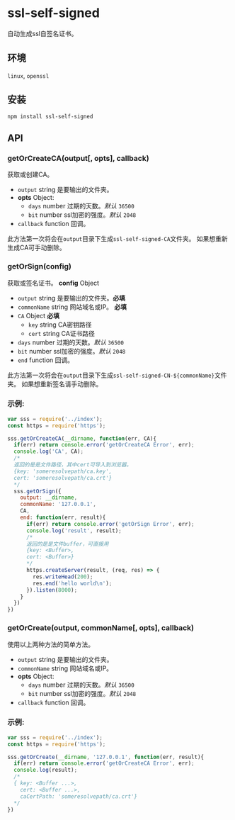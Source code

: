 # ssl-self-signed
自动生成ssl自签名证书。
## 环境
`linux`, `openssl`
## 安装
`npm install ssl-self-signed`

## API
### getOrCreateCA(output[, opts], callback)
获取或创建CA。
- `output` string 是要输出的文件夹。
- **opts** Object:
  - `days` number 过期的天数。_默认_ `36500`
  - `bit` number ssl加密的强度。_默认_ `2048`
- `callback` function 回调。

此方法第一次将会在`output`目录下生成`ssl-self-signed-CA`文件夹。
如果想重新生成CA可手动删除。
### getOrSign(config)
获取或签名证书。
**config** Object
  - `output` string 是要输出的文件夹。**必填**
  - `commonName` string 网站域名或IP。 **必填**
  - `CA` Object **必填**
    - `key` string CA密钥路径
    - `cert` string CA证书路径
  - `days` number 过期的天数。_默认_ `36500`
  - `bit` number ssl加密的强度。_默认_ `2048`
  - `end` function 回调。

此方法第一次将会在`output`目录下生成`ssl-self-signed-CN-${commonName}`文件夹。
如果想重新签名请手动删除。
### 示例:
```js
var sss = require('../index');
const https = require('https');

sss.getOrCreateCA(__dirname, function(err, CA){
  if(err) return console.error('getOrCreateCA Error', err);
  console.log('CA', CA);
  /*
  返回的是是文件路径，其中cert可导入到浏览器。
  {key: 'someresolvepath/ca.key', 
  cert: 'someresolvepath/ca.crt'}
  */
  sss.getOrSign({
    output: __dirname,
    commonName: '127.0.0.1',
    CA,
    end: function(err, result){
      if(err) return console.error('getOrSign Error', err);
      console.log('result', result);
      /*
      返回的是是文件buffer，可直接用
      {key: <Buffer>, 
      cert: <Buffer>}
      */
      https.createServer(result, (req, res) => {
        res.writeHead(200);
        res.end('hello world\n');
      }).listen(8000);
    }
  })
})
```
### getOrCreate(output, commonName[, opts], callback)
使用以上两种方法的简单方法。
- `output` string 是要输出的文件夹。
- `commonName` string 网站域名或IP。
- **opts** Object:
  - `days` number 过期的天数。_默认_ `36500`
  - `bit` number ssl加密的强度。_默认_ `2048`
- `callback` function 回调。

### 示例:
```js
var sss = require('../index');
const https = require('https');

sss.getOrCreate(__dirname, '127.0.0.1', function(err, result){
  if(err) return console.error('getOrCreateCA Error', err);
  console.log(result);
  /*
  { key: <Buffer ...>,
    cert: <Buffer ...>,
    caCertPath: 'someresolvepath/ca.crt'}
  */
})
```